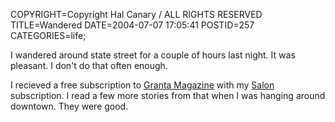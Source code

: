 COPYRIGHT=Copyright Hal Canary / ALL RIGHTS RESERVED
TITLE=Wandered
DATE=2004-07-07 17:05:41
POSTID=257
CATEGORIES=life;

I wandered around state street for a couple of hours last night. It was pleasant. I don't do that often enough.

I recieved a free subscription to [Granta Magazine](http://www.granta.com/about/) with my [Salon](http://salon.com/) subscription. I read a few more stories from that when I was hanging around downtown. They were good.
